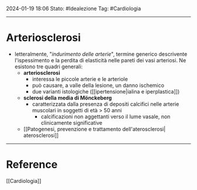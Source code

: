 2024-01-19 18:06
Stato: #Idealezione 
Tag: #Cardiologia 

---
# Arteriosclerosi
- letteralmente, "*indurimento delle arterie*", termine generico descrivente l'ispessimento e la perdita di elasticità nelle pareti dei vasi arteriosi. Ne esistono tre quadri generali:
	- **arteriosclerosi**
		- interessa le piccole arterie e le arteriole
		- può causare, a valle della lesione, un danno ischemico
		- due varianti istologiche ([[ipertensione|ialina e iperplastica]])
	- **sclerosi della media di Mönckeberg**
		- caratterizzata dalla presenza di depositi calcifici nelle arterie muscolari in soggetti di età > 50 anni
			- calcificazioni non aggettanti verso il lume vasale, non clinicamente significative
	- [[Patogenesi, prevenzione e trattamento dell'aterosclerosi| aterosclerosi]]







---
# Reference
[[Cardiologia]]
